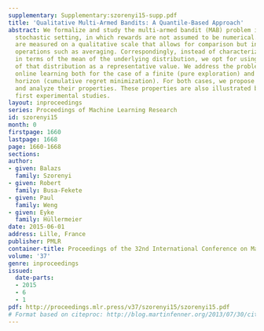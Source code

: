 ```yaml
---
supplementary: Supplementary:szorenyi15-supp.pdf
title: 'Qualitative Multi-Armed Bandits: A Quantile-Based Approach'
abstract: We formalize and study the multi-armed bandit (MAB) problem in a generalized
  stochastic setting, in which rewards are not assumed to be numerical. Instead, rewards
  are measured on a qualitative scale that allows for comparison but invalidates arithmetic
  operations such as averaging. Correspondingly, instead of characterizing an arm
  in terms of the mean of the underlying distribution, we opt for using a quantile
  of that distribution as a representative value. We address the problem of quantile-based
  online learning both for the case of a finite (pure exploration) and infinite time
  horizon (cumulative regret minimization). For both cases, we propose suitable algorithms
  and analyze their properties. These properties are also illustrated by means of
  first experimental studies.
layout: inproceedings
series: Proceedings of Machine Learning Research
id: szorenyi15
month: 0
firstpage: 1660
lastpage: 1668
page: 1660-1668
sections: 
author:
- given: Balazs
  family: Szorenyi
- given: Robert
  family: Busa-Fekete
- given: Paul
  family: Weng
- given: Eyke
  family: Hüllermeier
date: 2015-06-01
address: Lille, France
publisher: PMLR
container-title: Proceedings of the 32nd International Conference on Machine Learning
volume: '37'
genre: inproceedings
issued:
  date-parts:
  - 2015
  - 6
  - 1
pdf: http://proceedings.mlr.press/v37/szorenyi15/szorenyi15.pdf
# Format based on citeproc: http://blog.martinfenner.org/2013/07/30/citeproc-yaml-for-bibliographies/
---
```

